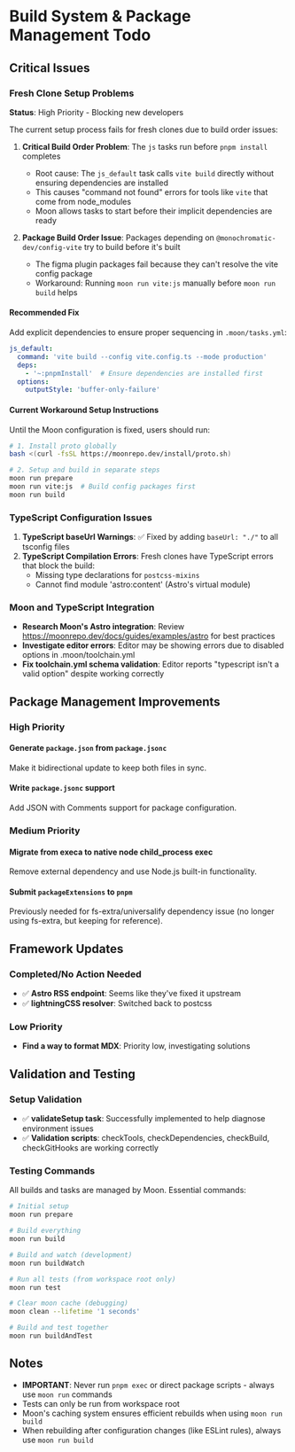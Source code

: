 # Build System & Package Management Todo

## Critical Issues

### Fresh Clone Setup Problems
**Status**: High Priority - Blocking new developers

The current setup process fails for fresh clones due to build order issues:

1. **Critical Build Order Problem**: The `js` tasks run before `pnpm install` completes
   - Root cause: The `js_default` task calls `vite build` directly without ensuring dependencies are installed
   - This causes "command not found" errors for tools like `vite` that come from node_modules
   - Moon allows tasks to start before their implicit dependencies are ready

2. **Package Build Order Issue**: Packages depending on `@monochromatic-dev/config-vite` try to build before it's built
   - The figma plugin packages fail because they can't resolve the vite config package
   - Workaround: Running `moon run vite:js` manually before `moon run build` helps

#### Recommended Fix
Add explicit dependencies to ensure proper sequencing in `.moon/tasks.yml`:
```yaml
js_default:
  command: 'vite build --config vite.config.ts --mode production'
  deps:
    - '~:pnpmInstall'  # Ensure dependencies are installed first
  options:
    outputStyle: 'buffer-only-failure'
```

#### Current Workaround Setup Instructions
Until the Moon configuration is fixed, users should run:
```bash
# 1. Install proto globally
bash <(curl -fsSL https://moonrepo.dev/install/proto.sh)

# 2. Setup and build in separate steps
moon run prepare
moon run vite:js  # Build config packages first
moon run build
```

### TypeScript Configuration Issues

1. **TypeScript baseUrl Warnings**: ✅ Fixed by adding `baseUrl: "./"` to all tsconfig files
2. **TypeScript Compilation Errors**: Fresh clones have TypeScript errors that block the build:
   - Missing type declarations for `postcss-mixins`
   - Cannot find module 'astro:content' (Astro's virtual module)

### Moon and TypeScript Integration

- **Research Moon's Astro integration**: Review https://moonrepo.dev/docs/guides/examples/astro for best practices
- **Investigate editor errors**: Editor may be showing errors due to disabled options in .moon/toolchain.yml
- **Fix toolchain.yml schema validation**: Editor reports "typescript isn't a valid option" despite working correctly

## Package Management Improvements

### High Priority

#### Generate `package.json` from `package.jsonc`
Make it bidirectional update to keep both files in sync.

#### Write `package.jsonc` support
Add JSON with Comments support for package configuration.

### Medium Priority

#### Migrate from execa to native node child_process exec
Remove external dependency and use Node.js built-in functionality.

#### Submit `packageExtensions` to `pnpm`
Previously needed for fs-extra/universalify dependency issue (no longer using fs-extra, but keeping for reference).

## Framework Updates

### Completed/No Action Needed
- ✅ **Astro RSS endpoint**: Seems like they've fixed it upstream
- ✅ **lightningCSS resolver**: Switched back to postcss

### Low Priority
- **Find a way to format MDX**: Priority low, investigating solutions

## Validation and Testing

### Setup Validation
- ✅ **validateSetup task**: Successfully implemented to help diagnose environment issues
- ✅ **Validation scripts**: checkTools, checkDependencies, checkBuild, checkGitHooks are working correctly

### Testing Commands
All builds and tasks are managed by Moon. Essential commands:

```bash
# Initial setup
moon run prepare

# Build everything
moon run build

# Build and watch (development)
moon run buildWatch

# Run all tests (from workspace root only)
moon run test

# Clear moon cache (debugging)
moon clean --lifetime '1 seconds'

# Build and test together
moon run buildAndTest
```

## Notes

- **IMPORTANT**: Never run `pnpm exec` or direct package scripts - always use `moon run` commands
- Tests can only be run from workspace root
- Moon's caching system ensures efficient rebuilds when using `moon run build`
- When rebuilding after configuration changes (like ESLint rules), always use `moon run build`